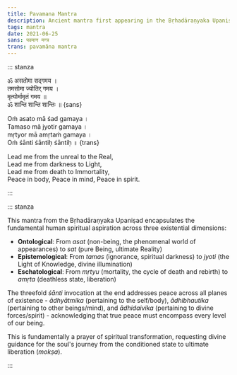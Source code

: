 ```yaml
---
title: Pavamana Mantra
description: Ancient mantra first appearing in the Bṛhadāraṇyaka Upaniṣad (1.3.28)
tags: mantra
date: 2021-06-25
sans: पवमान मन्त्र
trans: pavamāna mantra
---
```


::: stanza

ॐ असतोमा सद्गमय ।  
तमसोमा ज्योतिर् गमय ।  
मृत्योर्मामृतं गमय ॥  
ॐ शान्ति शान्ति शान्तिः ॥ {sans}

Oṁ asato mā śad gamaya ।  
Tamaso mā jyotir gamaya ।  
mṛtyor mā amṛtaṁ gamaya ।  
Oṁ śānti śāntiḥ śāntiḥ ॥ {trans}

Lead me from the unreal to the Real,  
Lead me from darkness to Light,  
Lead me from death to Immortality,  
Peace in body, Peace in mind, Peace in spirit.

:::

::: stanza

This mantra from the Bṛhadāraṇyaka Upaniṣad encapsulates the fundamental human spiritual aspiration across three existential dimensions:

- **Ontological**: From _asat_ (non-being, the phenomenal world of appearances) to _sat_ (pure Being, ultimate Reality)
- **Epistemological**: From _tamas_ (ignorance, spiritual darkness) to _jyoti_ (the Light of Knowledge, divine illumination)
- **Eschatological**: From _mṛtyu_ (mortality, the cycle of death and rebirth) to _amṛta_ (deathless state, liberation)

The threefold _śānti_ invocation at the end addresses peace across all planes of existence - _ādhyātmika_ (pertaining to the self/body), _ādhibhautika_ (pertaining to other beings/mind), and _ādhidaivika_ (pertaining to divine forces/spirit) - acknowledging that true peace must encompass every level of our being.

This is fundamentally a prayer of spiritual transformation, requesting divine guidance for the soul's journey from the conditioned state to ultimate liberation (_mokṣa_).

:::
